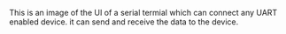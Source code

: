 This is an image of the UI of a serial termial which can connect any UART enabled device. it can send and receive the data to the device.

